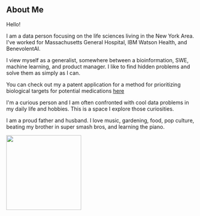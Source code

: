 About Me
---
Hello!

I am a data person focusing on the life sciences living in the New York Area. 
I've worked for Massachusetts 
General Hospital, IBM Watson Health, and BenevolentAI. 

I view myself as a generalist, somewhere between a bioinformation, SWE, 
machine learning, and product manager. I like to find hidden problems 
and solve them as simply as I can. 

You can check out my a patent application for a method for prioritizing
biological targets for potential medications <a href="https://patentscope.wipo.int/search/en/detail.jsf?docId=WO2021111113" target="_blank">here</a>

I'm a curious person and I am often confronted with cool data problems in my daily life and hobbies. 
This is a space I explore those curiosities.

I am a proud father and husband. I love music, gardening, food, pop culture, 
beating my brother in super smash bros, and learning the piano. 

<img src="{{site.url}}/resources/baby_and_me.jpeg" alt="" width="200">
